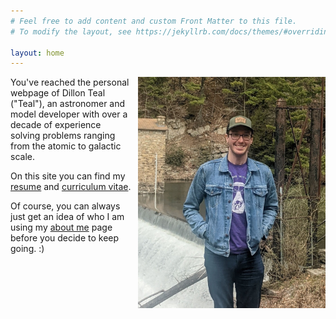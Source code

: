 ```yaml
---
# Feel free to add content and custom Front Matter to this file.
# To modify the layout, see https://jekyllrb.com/docs/themes/#overriding-theme-defaults

layout: home
---
```


<img
    src="images/hot_dam.jpg"
    alt="A picture of Teal in front of a dam spillway."
    style="float: right; margin-left: 10px;"
    width="300"
/>

You've reached the personal webpage of Dillon Teal ("Teal"), an astronomer and
model developer with over a decade of experience solving problems ranging from
the atomic to galactic scale.

On this site you can find my 
[resume](/documents/professional/resume.pdf) and 
[curriculum vitae](/documents/professional/cv.pdf).

Of course, you can always just get an idea of who I am using my [about me](/about) page
before you decide to keep going. :)

